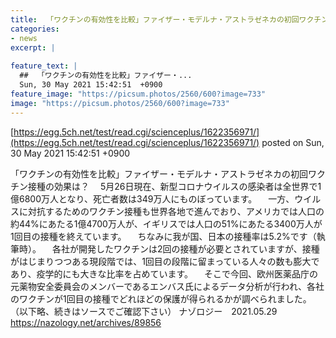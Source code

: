 ```yaml
---
title:  「ワクチンの有効性を比較」ファイザー・モデルナ・アストラゼネカの初回ワクチン接種の効果は？  
categories:
- news
excerpt: |
  
feature_text: |
  ##  「ワクチンの有効性を比較」ファイザー・...
  Sun, 30 May 2021 15:42:51  +0900
feature_image: "https://picsum.photos/2560/600?image=733"
image: "https://picsum.photos/2560/600?image=733"
---
```


[https://egg.5ch.net/test/read.cgi/scienceplus/1622356971/](https://egg.5ch.net/test/read.cgi/scienceplus/1622356971/)
posted on Sun, 30 May 2021 15:42:51  +0900

<!--more-->

「ワクチンの有効性を比較」ファイザー・モデルナ・アストラゼネカの初回ワクチン接種の効果は？ 　5月26日現在、新型コロナウイルスの感染者は全世界で1億6800万人となり、死亡者数は349万人にものぼっています。 　一方、ウイルスに対抗するためのワクチン接種も世界各地で進んでおり、アメリカでは人口の約44%にあたる1億4700万人が、イギリスでは人口の51%にあたる3400万人が1回目の接種を終えています。 　ちなみに我が国、日本の接種率は5.2%です（執筆時）。 　各社が開発したワクチンは2回の接種が必要とされていますが、接種がはじまりつつある現段階では、1回目の段階に留まっている人々の数も膨大であり、疫学的にも大きな比率を占めています。 　そこで今回、欧州医薬品庁の元薬物安全委員会のメンバーであるエンバス氏によるデータ分析が行われ、各社のワクチンが1回目の接種でどれほどの保護が得られるかが調べられました。 （以下略、続きはソースでご確認下さい） ナゾロジー　2021.05.29 https://nazology.net/archives/89856

